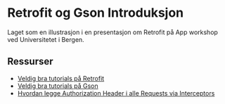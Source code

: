 # Retrofit og Gson Introduksjon
Laget som en illustrasjon i en presentasjon om Retrofit på App workshop ved Universitetet i Bergen.

## Ressurser
- [Veldig bra tutorials på Retrofit](https://futurestud.io/tutorials/retrofit-getting-started-and-android-client)
- [Veldig bra tutorials på Gson](https://futurestud.io/tutorials/gson-getting-started-with-java-json-serialization-deserialization)
- [Hvordan legge Authorization Header i alle Requests via Interceptors](https://futurestud.io/tutorials/retrofit-2-manage-request-headers-in-okhttp-interceptor)
